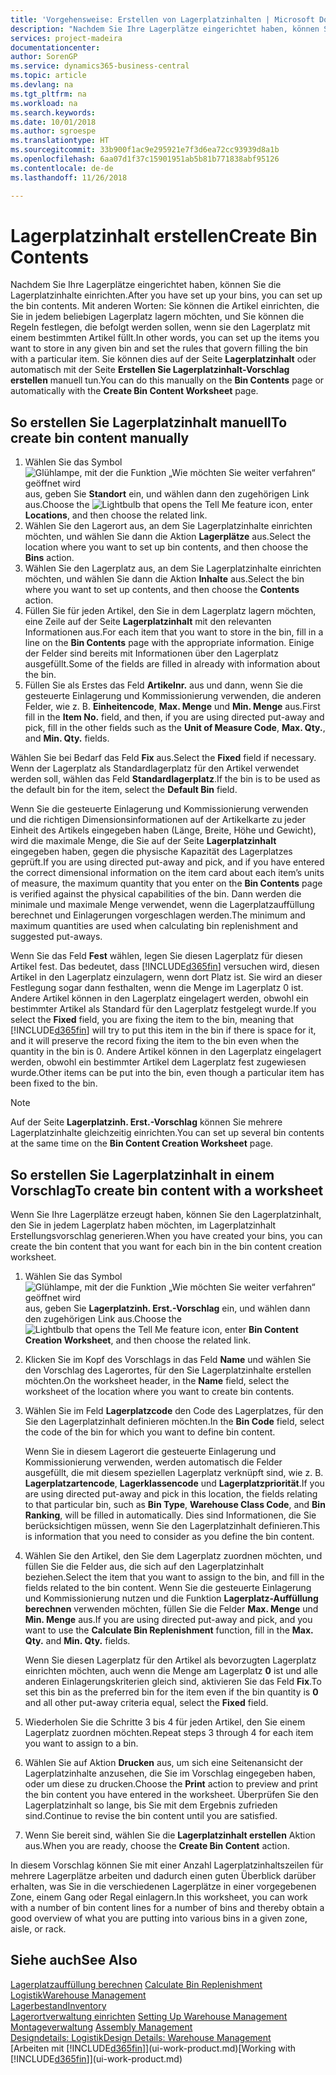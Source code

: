 ```yaml
---
title: 'Vorgehensweise: Erstellen von Lagerplatzinhalten | Microsoft Docs'
description: "Nachdem Sie Ihre Lagerplätze eingerichtet haben, können Sie die Lagerplatzinhalte einrichten. Mit anderen Worten: Sie können die Artikel einrichten, die Sie in jedem beliebigen Lagerplatz lagern möchten, und Sie können die Regeln festlegen, die befolgt werden sollen, wenn sie den Lagerplatz mit einem bestimmten Artikel füllt."
services: project-madeira
documentationcenter: 
author: SorenGP
ms.service: dynamics365-business-central
ms.topic: article
ms.devlang: na
ms.tgt_pltfrm: na
ms.workload: na
ms.search.keywords: 
ms.date: 10/01/2018
ms.author: sgroespe
ms.translationtype: HT
ms.sourcegitcommit: 33b900f1ac9e295921e7f3d6ea72cc93939d8a1b
ms.openlocfilehash: 6aa07d1f37c15901951ab5b81b771838abf95126
ms.contentlocale: de-de
ms.lasthandoff: 11/26/2018

---
```

# <a name="create-bin-contents"></a><span data-ttu-id="c9ef0-104">Lagerplatzinhalt erstellen</span><span class="sxs-lookup"><span data-stu-id="c9ef0-104">Create Bin Contents</span></span>
<span data-ttu-id="c9ef0-105">Nachdem Sie Ihre Lagerplätze eingerichtet haben, können Sie die Lagerplatzinhalte einrichten.</span><span class="sxs-lookup"><span data-stu-id="c9ef0-105">After you have set up your bins, you can set up the bin contents.</span></span> <span data-ttu-id="c9ef0-106">Mit anderen Worten: Sie können die Artikel einrichten, die Sie in jedem beliebigen Lagerplatz lagern möchten, und Sie können die Regeln festlegen, die befolgt werden sollen, wenn sie den Lagerplatz mit einem bestimmten Artikel füllt.</span><span class="sxs-lookup"><span data-stu-id="c9ef0-106">In other words, you can set up the items you want to store in any given bin and set the rules that govern filling the bin with a particular item.</span></span> <span data-ttu-id="c9ef0-107">Sie können dies auf der Seite **Lagerplatzinhalt** oder automatisch mit der Seite **Erstellen Sie Lagerplatzinhalt-Vorschlag erstellen** manuell tun.</span><span class="sxs-lookup"><span data-stu-id="c9ef0-107">You can do this manually on the **Bin Contents** page or automatically with the **Create Bin Content Worksheet** page.</span></span>

## <a name="to-create-bin-content-manually"></a><span data-ttu-id="c9ef0-108">So erstellen Sie Lagerplatzinhalt manuell</span><span class="sxs-lookup"><span data-stu-id="c9ef0-108">To create bin content manually</span></span>  
1.  <span data-ttu-id="c9ef0-109">Wählen Sie das Symbol ![Glühlampe, mit der die Funktion „Wie möchten Sie weiter verfahren“ geöffnet wird](media/ui-search/search_small.png "Wie möchten Sie weiter verfahren?") aus, geben Sie **Standort** ein, und wählen dann den zugehörigen Link aus.</span><span class="sxs-lookup"><span data-stu-id="c9ef0-109">Choose the ![Lightbulb that opens the Tell Me feature](media/ui-search/search_small.png "Tell me what you want to do") icon, enter **Locations**, and then choose the related link.</span></span>  
2.  <span data-ttu-id="c9ef0-110">Wählen Sie den Lagerort aus, an dem Sie Lagerplatzinhalte einrichten möchten, und wählen Sie dann die Aktion **Lagerplätze** aus.</span><span class="sxs-lookup"><span data-stu-id="c9ef0-110">Select the location where you want to set up bin contents,  and then choose the **Bins** action.</span></span>  
3.  <span data-ttu-id="c9ef0-111">Wählen Sie den Lagerplatz aus, an dem Sie Lagerplatzinhalte einrichten möchten, und wählen Sie dann die Aktion **Inhalte** aus.</span><span class="sxs-lookup"><span data-stu-id="c9ef0-111">Select the bin where you want to set up contents, and then choose the **Contents** action.</span></span>  
4.  <span data-ttu-id="c9ef0-112">Füllen Sie für jeden Artikel, den Sie in dem Lagerplatz lagern möchten, eine Zeile auf der Seite **Lagerplatzinhalt** mit den relevanten Informationen aus.</span><span class="sxs-lookup"><span data-stu-id="c9ef0-112">For each item that you want to store in the bin, fill in a line on the **Bin Contents** page with the appropriate information.</span></span> <span data-ttu-id="c9ef0-113">Einige der Felder sind bereits mit Informationen über den Lagerplatz ausgefüllt.</span><span class="sxs-lookup"><span data-stu-id="c9ef0-113">Some of the fields are filled in already with information about the bin.</span></span>  
5.  <span data-ttu-id="c9ef0-114">Füllen Sie als Erstes das Feld **Artikelnr.** aus und dann, wenn Sie die gesteuerte Einlagerung und Kommissionierung verwenden, die anderen Felder, wie z. B. **Einheitencode**, **Max. Menge** und **Min. Menge** aus.</span><span class="sxs-lookup"><span data-stu-id="c9ef0-114">First fill in the **Item No.** field, and then, if you are using directed put-away and pick, fill in the other fields such as the **Unit of Measure Code**, **Max. Qty.**, and **Min. Qty.** fields.</span></span>  

<span data-ttu-id="c9ef0-115">Wählen Sie bei Bedarf das Feld **Fix** aus.</span><span class="sxs-lookup"><span data-stu-id="c9ef0-115">Select the **Fixed** field if necessary.</span></span> <span data-ttu-id="c9ef0-116">Wenn der Lagerplatz als Standardlagerplatz für den Artikel verwendet werden soll, wählen das Feld **Standardlagerplatz**.</span><span class="sxs-lookup"><span data-stu-id="c9ef0-116">If the bin is to be used as the default bin for the item, select the **Default Bin** field.</span></span>  

<span data-ttu-id="c9ef0-117">Wenn Sie die gesteuerte Einlagerung und Kommissionierung verwenden und die richtigen Dimensionsinformationen auf der Artikelkarte zu jeder Einheit des Artikels eingegeben haben (Länge, Breite, Höhe und Gewicht), wird die maximale Menge, die Sie auf der Seite **Lagerplatzinhalt** eingegeben haben, gegen die physische Kapazität des Lagerplatzes geprüft.</span><span class="sxs-lookup"><span data-stu-id="c9ef0-117">If you are using directed put-away and pick, and if you have entered the correct dimensional information on the item card about each item’s units of measure, the maximum quantity that you enter on the **Bin Contents** page is verified against the physical capabilities of the bin.</span></span> <span data-ttu-id="c9ef0-118">Dann werden die minimale und maximale Menge verwendet, wenn die Lagerplatzauffüllung berechnet und Einlagerungen vorgeschlagen werden.</span><span class="sxs-lookup"><span data-stu-id="c9ef0-118">The minimum and maximum quantities are used when calculating bin replenishment and suggested put-aways.</span></span>  

<span data-ttu-id="c9ef0-119">Wenn Sie das Feld **Fest** wählen, legen Sie diesen Lagerplatz für diesen Artikel fest. Das bedeutet, dass [!INCLUDE[d365fin](includes/d365fin_md.md)] versuchen wird, diesen Artikel in den Lagerplatz einzulagern, wenn dort Platz ist. Sie wird an dieser Festlegung sogar dann festhalten, wenn die Menge im Lagerplatz 0 ist. Andere Artikel können in den Lagerplatz eingelagert werden, obwohl ein bestimmter Artikel als Standard für den Lagerplatz festgelegt wurde.</span><span class="sxs-lookup"><span data-stu-id="c9ef0-119">If you select the **Fixed** field, you are fixing the item to the bin, meaning that [!INCLUDE[d365fin](includes/d365fin_md.md)] will try to put this item in the bin if there is space for it, and it will preserve the record fixing the item to the bin even when the quantity in the bin is 0.</span></span> <span data-ttu-id="c9ef0-120">Andere Artikel können in den Lagerplatz eingelagert werden, obwohl ein bestimmter Artikel dem Lagerplatz fest zugewiesen wurde.</span><span class="sxs-lookup"><span data-stu-id="c9ef0-120">Other items can be put into the bin, even though a particular item has been fixed to the bin.</span></span>  

> [!NOTE]  
>  <span data-ttu-id="c9ef0-121">Auf der Seite **Lagerplatzinh. Erst.-Vorschlag** können Sie mehrere Lagerplatzinhalte gleichzeitig einrichten.</span><span class="sxs-lookup"><span data-stu-id="c9ef0-121">You can set up several bin contents at the same time on the **Bin Content Creation Worksheet** page.</span></span>  

## <a name="to-create-bin-content-with-a-worksheet"></a><span data-ttu-id="c9ef0-122">So erstellen Sie Lagerplatzinhalt in einem Vorschlag</span><span class="sxs-lookup"><span data-stu-id="c9ef0-122">To create bin content with a worksheet</span></span>  
<span data-ttu-id="c9ef0-123">Wenn Sie Ihre Lagerplätze erzeugt haben, können Sie den Lagerplatzinhalt, den Sie in jedem Lagerplatz haben möchten, im Lagerplatzinhalt Erstellungsvorschlag generieren.</span><span class="sxs-lookup"><span data-stu-id="c9ef0-123">When you have created your bins, you can create the bin content that you want for each bin in the bin content creation worksheet.</span></span>

1.  <span data-ttu-id="c9ef0-124">Wählen Sie das Symbol ![Glühlampe, mit der die Funktion „Wie möchten Sie weiter verfahren“ geöffnet wird](media/ui-search/search_small.png "Wie möchten Sie weiter verfahren?") aus, geben Sie **Lagerplatzinh. Erst.-Vorschlag** ein, und wählen dann den zugehörigen Link aus.</span><span class="sxs-lookup"><span data-stu-id="c9ef0-124">Choose the ![Lightbulb that opens the Tell Me feature](media/ui-search/search_small.png "Tell me what you want to do") icon, enter **Bin Content Creation Worksheet**, and then choose the related link.</span></span>  
2.  <span data-ttu-id="c9ef0-125">Klicken Sie im Kopf des Vorschlags in das Feld **Name** und wählen Sie den Vorschlag des Lagerortes, für den Sie Lagerplatzinhalte erstellen möchten.</span><span class="sxs-lookup"><span data-stu-id="c9ef0-125">On the worksheet header, in the **Name** field, select the worksheet of the location where you want to create bin contents.</span></span>  
3.  <span data-ttu-id="c9ef0-126">Wählen Sie im Feld **Lagerplatzcode** den Code des Lagerplatzes, für den Sie den Lagerplatzinhalt definieren möchten.</span><span class="sxs-lookup"><span data-stu-id="c9ef0-126">In the **Bin Code** field, select the code of the bin for which you want to define bin content.</span></span>   

    <span data-ttu-id="c9ef0-127">Wenn Sie in diesem Lagerort die gesteuerte Einlagerung und Kommissionierung verwenden, werden automatisch die Felder ausgefüllt, die mit diesem speziellen Lagerplatz verknüpft sind, wie z. B. **Lagerplatzartencode**, **Lagerklassencode** und **Lagerplatzpriorität**.</span><span class="sxs-lookup"><span data-stu-id="c9ef0-127">If you are using directed put-away and pick in this location, the fields relating to that particular bin, such as **Bin Type**, **Warehouse Class Code**, and **Bin Ranking**, will be filled in automatically.</span></span> <span data-ttu-id="c9ef0-128">Dies sind Informationen, die Sie berücksichtigen müssen, wenn Sie den Lagerplatzinhalt definieren.</span><span class="sxs-lookup"><span data-stu-id="c9ef0-128">This is information that you need to consider as you define the bin content.</span></span>  
4.  <span data-ttu-id="c9ef0-129">Wählen Sie den Artikel, den Sie dem Lagerplatz zuordnen möchten, und füllen Sie die Felder aus, die sich auf den Lagerplatzinhalt beziehen.</span><span class="sxs-lookup"><span data-stu-id="c9ef0-129">Select the item that you want to assign to the bin, and fill in the fields related to the bin content.</span></span> <span data-ttu-id="c9ef0-130">Wenn Sie die gesteuerte Einlagerung und Kommissionierung nutzen und die Funktion **Lagerplatz-Auffüllung berechnen** verwenden möchten, füllen Sie die Felder **Max. Menge** und **Min. Menge** aus.</span><span class="sxs-lookup"><span data-stu-id="c9ef0-130">If you are using directed put-away and pick, and you want to use the **Calculate Bin Replenishment** function, fill in the **Max. Qty.** and **Min. Qty.** fields.</span></span>  

    <span data-ttu-id="c9ef0-131">Wenn Sie diesen Lagerplatz für den Artikel als bevorzugten Lagerplatz einrichten möchten, auch wenn die Menge am Lagerplatz **0** ist und alle anderen Einlagerungskriterien gleich sind, aktivieren Sie das Feld **Fix**.</span><span class="sxs-lookup"><span data-stu-id="c9ef0-131">To set this bin as the preferred bin for the item even if the bin quantity is **0** and all other put-away criteria equal, select the **Fixed** field.</span></span>  
5.  <span data-ttu-id="c9ef0-132">Wiederholen Sie die Schritte 3 bis 4 für jeden Artikel, den Sie einem Lagerplatz zuordnen möchten.</span><span class="sxs-lookup"><span data-stu-id="c9ef0-132">Repeat steps 3 through 4 for each item you want to assign to a bin.</span></span>  
6.  <span data-ttu-id="c9ef0-133">Wählen Sie auf Aktion **Drucken** aus, um sich eine Seitenansicht der Lagerplatzinhalte anzusehen, die Sie im Vorschlag eingegeben haben, oder um diese zu drucken.</span><span class="sxs-lookup"><span data-stu-id="c9ef0-133">Choose the **Print** action to preview and print the bin content you have entered in the worksheet.</span></span> <span data-ttu-id="c9ef0-134">Überprüfen Sie den Lagerplatzinhalt so lange, bis Sie mit dem Ergebnis zufrieden sind.</span><span class="sxs-lookup"><span data-stu-id="c9ef0-134">Continue to revise the bin content until you are satisfied.</span></span>  
7.  <span data-ttu-id="c9ef0-135">Wenn Sie bereit sind, wählen Sie die **Lagerplatzinhalt erstellen** Aktion aus.</span><span class="sxs-lookup"><span data-stu-id="c9ef0-135">When you are ready, choose the **Create Bin Content** action.</span></span>  

<span data-ttu-id="c9ef0-136">In diesem Vorschlag können Sie mit einer Anzahl Lagerplatzinhaltszeilen für mehrere Lagerplätze arbeiten und dadurch einen guten Überblick darüber erhalten, was Sie in die verschiedenen Lagerplätze in einer vorgegebenen Zone, einem Gang oder Regal einlagern.</span><span class="sxs-lookup"><span data-stu-id="c9ef0-136">In this worksheet, you can work with a number of bin content lines for a number of bins and thereby obtain a good overview of what you are putting into various bins in a given zone, aisle, or rack.</span></span>  

## <a name="see-also"></a><span data-ttu-id="c9ef0-137">Siehe auch</span><span class="sxs-lookup"><span data-stu-id="c9ef0-137">See Also</span></span>
<span data-ttu-id="c9ef0-138">[Lagerplatzauffüllung berechnen](warehouse-how-to-calculate-bin-replenishment.md)  </span><span class="sxs-lookup"><span data-stu-id="c9ef0-138">[Calculate Bin Replenishment](warehouse-how-to-calculate-bin-replenishment.md)  </span></span>  
[<span data-ttu-id="c9ef0-139">Logistik</span><span class="sxs-lookup"><span data-stu-id="c9ef0-139">Warehouse Management</span></span>](warehouse-manage-warehouse.md)  
[<span data-ttu-id="c9ef0-140">Lagerbestand</span><span class="sxs-lookup"><span data-stu-id="c9ef0-140">Inventory</span></span>](inventory-manage-inventory.md)  
<span data-ttu-id="c9ef0-141">[Lagerortverwaltung einrichten](warehouse-setup-warehouse.md)   </span><span class="sxs-lookup"><span data-stu-id="c9ef0-141">[Setting Up Warehouse Management](warehouse-setup-warehouse.md)   </span></span>  
<span data-ttu-id="c9ef0-142">[Montageverwaltung](assembly-assemble-items.md)  </span><span class="sxs-lookup"><span data-stu-id="c9ef0-142">[Assembly Management](assembly-assemble-items.md)  </span></span>  
[<span data-ttu-id="c9ef0-143">Designdetails: Logistik</span><span class="sxs-lookup"><span data-stu-id="c9ef0-143">Design Details: Warehouse Management</span></span>](design-details-warehouse-management.md)  
<span data-ttu-id="c9ef0-144">[Arbeiten mit [!INCLUDE[d365fin](includes/d365fin_md.md)]](ui-work-product.md)</span><span class="sxs-lookup"><span data-stu-id="c9ef0-144">[Working with [!INCLUDE[d365fin](includes/d365fin_md.md)]](ui-work-product.md)</span></span>

